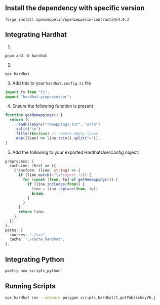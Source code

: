 ## Install the dependency with specific version

```
forge install openzeppelin/openzeppelin-contracts@v4.9.3
```

## Integrating Hardhat

1. 

```
pnpm add -D hardhat	
```
2. 

```
npx hardhat
```
3. Add this to your `hardhat.config.ts` file

```ts
import fs from "fs";
import "hardhat-preprocessor";
```
4. Ensure the following function is present

```ts
function getRemappings() {
  return fs
    .readFileSync("remappings.txt", "utf8")
    .split("\n")
    .filter(Boolean) // remove empty lines
    .map((line) => line.trim().split("="));
}
```

5. Add the following to your exported HardhatUserConfig object:

```ts
preprocess: {
  eachLine: (hre) => ({
    transform: (line: string) => {
      if (line.match(/^\s*import /i)) {
        for (const [from, to] of getRemappings()) {
          if (line.includes(from)) {
            line = line.replace(from, to);
            break;
          }
        }
      }
      return line;
    },
  }),
},
paths: {
  sources: "./src",
  cache: "./cache_hardhat",
},
```
## Integrating Python

```sh
poetry new scripts_python`
```

## Running Scripts
```sh
npx hardhat run --network polygon scripts_hardhat/1_getPublickeyV6.j
```

